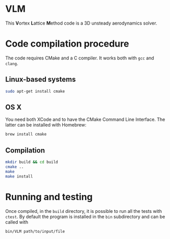 # VLM
This **V**ortex **L**attice **M**ethod code is a 3D unsteady aerodynamics solver.
# Code compilation procedure
The code requires CMake and a C compiler. It works both with `gcc` and `clang`.

## Linux-based systems
```bash
sudo apt-get install cmake
```
## OS X
You need both XCode and to have the CMake Command Line Interface. The latter can be installed with Homebrew:
```bash
brew install cmake
```
## Compilation

```bash
mkdir build && cd build
cmake ..
make
make install
```
# Running and testing
Once compiled, in the `build` directory, it is possible to run all the tests with `ctest`.
By default the program is installed in the `bin` subdirectory and can be called with
```bash
bin/VLM path/to/input/file
```